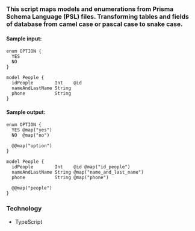 ### This script maps models and enumerations from Prisma Schema Language (PSL) files. Transforming tables and fields of database from camel case or pascal case to snake case.

#### Sample input:

```
enum OPTION {
  YES
  NO
}

model People {
  idPeople        Int    @id
  nameAndLastName String
  phone           String
}
```

#### Sample output: 

```
enum OPTION {
  YES @map("yes")
  NO  @map("no")

  @@map("option")
}

model People {
  idPeople        Int    @id @map("id_people")
  nameAndLastName String @map("name_and_last_name")
  phone           String @map("phone")

  @@map("people")
}
```


### Technology

* TypeScript